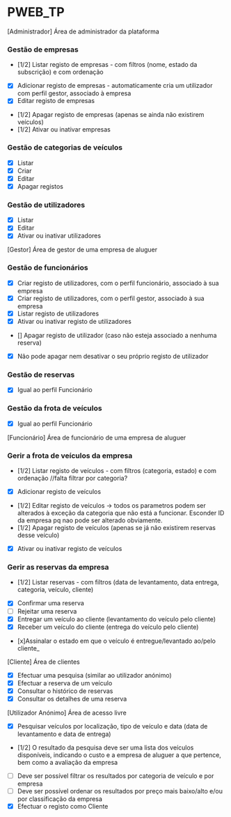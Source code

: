 # PWEB_TP

[Administrador] Área de administrador da plataforma
### Gestão de empresas
- [1/2] Listar registo de empresas - com filtros (nome, estado da subscrição) e com ordenação
- [x] Adicionar registo de empresas - automaticamente cria um utilizador com perfil gestor, associado à empresa
- [x] Editar registo de empresas
- [1/2] Apagar registo de empresas (apenas se ainda não existirem veículos)
- [1/2] Ativar ou inativar empresas

### Gestão de categorias de veículos
- [x] Listar
- [x] Criar
- [x] Editar
- [x] Apagar registos

### Gestão de utilizadores
- [x] Listar
- [x] Editar
- [x] Ativar ou inativar utilizadores

[Gestor] Área de gestor de uma empresa de aluguer
### Gestão de funcionários
- [x] Criar registo de utilizadores, com o perfil funcionário, associado à sua empresa
- [x] Criar registo de utilizadores, com o perfil gestor, associado à sua empresa
- [x] Listar registo de utilizadores
- [x] Ativar ou inativar registo de utilizadores
- [] Apagar registo de utilizador (caso não esteja associado a nenhuma reserva)
- [x] Não pode apagar nem desativar o seu próprio registo de utilizador

### Gestão de reservas
- [X] Igual ao perfil Funcionário

### Gestão da frota de veículos 
- [x] Igual ao perfil Funcionário

[Funcionário] Área de funcionário de uma empresa de aluguer
### Gerir a frota de veículos da empresa

- [1/2] Listar registo de veículos - com filtros (categoria, estado) e com ordenação //falta filtrar por categoria?
- [x] Adicionar registo de veículos
- [1/2] Editar registo de veículos -> todos os parametros podem ser alterados à exceção da categoria que não está a funcionar. Esconder ID da empresa pq nao pode ser alterado obviamente.
- [1/2] Apagar registo de veículos (apenas se já não existirem reservas desse veículo)
- [x] Ativar ou inativar registo de veículos

### Gerir as reservas da empresa

- [1/2] Listar reservas - com filtros (data de levantamento, data entrega, categoria, veículo, cliente)
- [X] Confirmar uma reserva
- [ ] Rejeitar uma reserva
- [X] Entregar um veículo ao cliente (levantamento do veículo pelo cliente) 
- [X] Receber um veículo do cliente (entrega do veículo pelo cliente)
- [x]Assinalar o estado em que o veículo é entregue/levantado ao/pelo cliente_


[Cliente] Área de clientes
- [X] Efectuar uma pesquisa (similar ao utilizador anónimo)
- [X] Efectuar a reserva de um veículo
- [X] Consultar o histórico de reservas
- [X] Consultar os detalhes de uma reserva

[Utilizador Anónimo] Área de acesso livre
- [X] Pesquisar veículos por localização, tipo de veículo e data (data de levantamento e data de entrega)
- [1/2] O resultado da pesquisa deve ser uma lista dos veículos disponíveis, indicando o custo e a empresa de aluguer a que pertence, bem como a avaliação da empresa
- [ ] Deve ser possível filtrar os resultados por categoria de veículo e por empresa
- [ ] Deve ser possível ordenar os resultados por preço mais baixo/alto e/ou por classificação da empresa
- [X] Efectuar o registo como Cliente
